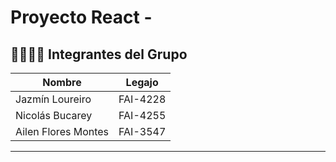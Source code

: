# Proyecto React - 

 ## 👨‍💻👩‍💻 Integrantes del Grupo

 | Nombre                 | Legajo     |
 |------------------------|------------|
 | Jazmín Loureiro        | FAI-4228   |
 | Nicolás Bucarey        | FAI-4255   |
 | Ailen Flores Montes    | FAI-3547   |
 
 -----------------------------------------------------------
